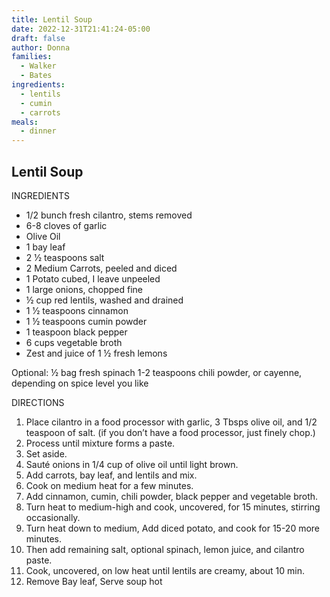 ```yaml
---
title: Lentil Soup
date: 2022-12-31T21:41:24-05:00
draft: false
author: Donna 
families:
  - Walker
  - Bates
ingredients:
  - lentils
  - cumin
  - carrots
meals:
  - dinner
---
```


Lentil Soup
--------------
INGREDIENTS
- 1/2 bunch fresh cilantro, stems removed
- 6-8 cloves of garlic
- Olive Oil
- 1 bay leaf
- 2 1⁄2 teaspoons salt
- 2 Medium Carrots, peeled and diced
- 1 Potato cubed, I leave unpeeled
- 1 large onions, chopped fine
- ½ cup red lentils, washed and drained
- 1 1⁄2 teaspoons cinnamon 
- 1 ½ teaspoons cumin powder
- 1 teaspoon black pepper
- 6 cups vegetable broth  
- Zest and juice of 1 ½ fresh lemons

Optional:
½ bag fresh spinach
1-2 teaspoons chili powder, or cayenne, depending on spice level you like

DIRECTIONS
1. Place cilantro in a food processor with garlic, 3 Tbsps olive oil, and 1/2 teaspoon of salt. (if you don’t have a food processor, just finely chop.)
2. Process until mixture forms a paste.
3. Set aside.
4. Sauté onions in 1/4 cup of olive oil until light brown.
5. Add carrots, bay leaf, and lentils and mix.
6. Cook on medium heat for a few minutes.
7. Add cinnamon, cumin, chili powder, black pepper and vegetable broth.
8. Turn heat to medium-high and cook, uncovered, for 15 minutes, stirring occasionally.
9. Turn heat down to medium, Add diced potato, and cook for 15-20 more minutes. 
10. Then add remaining salt, optional spinach, lemon juice, and cilantro paste.
11.  Cook, uncovered, on low heat until lentils are creamy, about 10 min.
12.  Remove Bay leaf, Serve soup hot